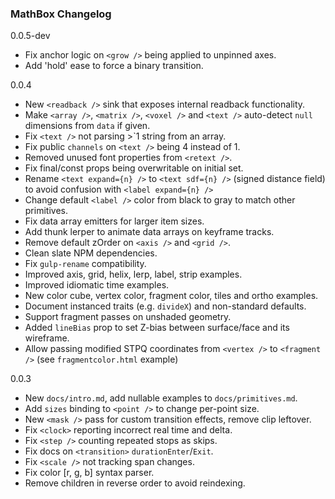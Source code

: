 ### MathBox Changelog

0.0.5-dev
 * Fix anchor logic on `<grow />` being applied to unpinned axes.
 * Add 'hold' ease to force a binary transition.

0.0.4

 * New `<readback />` sink that exposes internal readback functionality.
 * Make `<array />`, `<matrix />`, `<voxel />` and `<text />` auto-detect `null` dimensions from `data` if given.
 * Fix `<text />` not parsing >`1 string from an array.
 * Fix public `channels` on `<text />` being 4 instead of 1.
 * Removed unused font properties from `<retext />`.
 * Fix final/const props being overwritable on initial set.
 * Rename `<text expand={n} />` to `<text sdf={n} />` (signed distance field) to avoid confusion with `<label expand={n} />`
 * Change default `<label />` color from black to gray to match other primitives.
 * Fix data array emitters for larger item sizes.
 * Add thunk lerper to animate data arrays on keyframe tracks.
 * Remove default zOrder on `<axis />` and `<grid />`.
 * Clean slate NPM dependencies.
 * Fix `gulp-rename` compatibility.
 * Improved axis, grid, helix, lerp, label, strip examples.
 * Improved idiomatic time examples.
 * New color cube, vertex color, fragment color, tiles and ortho examples.
 * Document instanced traits (e.g. `divideX`) and non-standard defaults.
 * Support fragment passes on unshaded geometry.
 * Added `lineBias` prop to set Z-bias between surface/face and its wireframe.
 * Allow passing modified STPQ coordinates from `<vertex />` to `<fragment />` (see `fragmentcolor.html` example)

0.0.3

 * New `docs/intro.md`, add nullable examples to `docs/primitives.md`.
 * Add `sizes` binding to `<point />` to change per-point size.
 * New `<mask />` pass for custom transition effects, remove clip leftover.
 * Fix `<clock>` reporting incorrect real time and delta.
 * Fix `<step />` counting repeated stops as skips.
 * Fix docs on `<transition>` `durationEnter`/`Exit`.
 * Fix `<scale />` not tracking span changes.
 * Fix color [r, g, b] syntax parser.
 * Remove children in reverse order to avoid reindexing.

